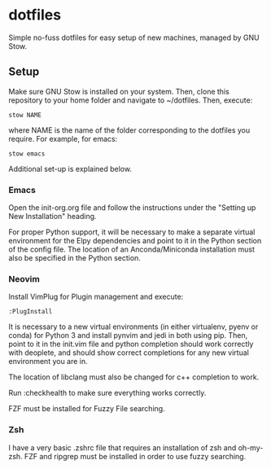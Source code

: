 # dotfiles

Simple no-fuss dotfiles for easy setup of new machines, managed by GNU Stow.

## Setup

Make sure GNU Stow is installed on your system. Then, clone this repository to
your home folder and navigate to ~/dotfiles. Then, execute:
```
stow NAME
```
where NAME is the name of the folder corresponding to the dotfiles you require.
For example, for emacs:
```
stow emacs
```

Additional set-up is explained below.

### Emacs

Open the init-org.org file and follow the instructions under the "Setting up New
Installation" heading.

For proper Python support, it will be necessary to make a separate virtual
environment for the Elpy dependencies and point to it in the Python section of
the config file. The location of an Anconda/Miniconda installation must also be
specified in the Python section.

### Neovim

Install VimPlug for Plugin management and execute:
```
:PlugInstall
```

It is necessary to a new virtual environments (in either virtualenv, pyenv or
conda) for Python 3 and install pynvim and jedi in both using pip.  Then, point
to it in the init.vim file and python completion should work correctly with
deoplete, and should show correct completions for any new virtual environment
you are in.

The location of libclang must also be changed for c++ completion to work.

Run :checkhealth to make sure everything works correctly.

FZF must be installed for Fuzzy File searching.

### Zsh

I have a very basic .zshrc file that requires an installation of zsh and
oh-my-zsh. FZF and ripgrep must be installed in order to use fuzzy searching.
